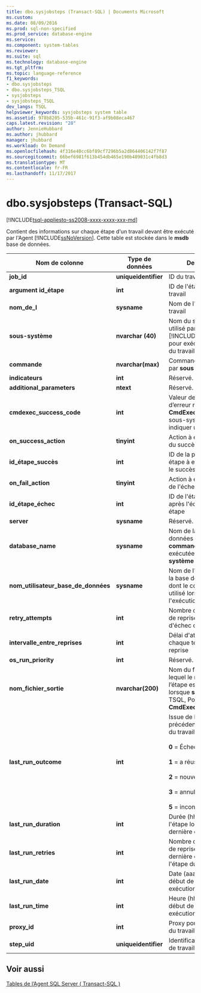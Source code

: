 ```yaml
---
title: dbo.sysjobsteps (Transact-SQL) | Documents Microsoft
ms.custom: 
ms.date: 08/09/2016
ms.prod: sql-non-specified
ms.prod_service: database-engine
ms.service: 
ms.component: system-tables
ms.reviewer: 
ms.suite: sql
ms.technology: database-engine
ms.tgt_pltfrm: 
ms.topic: language-reference
f1_keywords:
- dbo.sysjobsteps
- dbo.sysjobsteps_TSQL
- sysjobsteps
- sysjobsteps_TSQL
dev_langs: TSQL
helpviewer_keywords: sysjobsteps system table
ms.assetid: 978b8205-535b-461c-91f3-af9b08eca467
caps.latest.revision: "28"
author: JennieHubbard
ms.author: jhubbard
manager: jhubbard
ms.workload: On Demand
ms.openlocfilehash: 4f316e40cc6bf89cf7296b5a2d864406142f7f87
ms.sourcegitcommit: 66bef6981f613b454db465e190b489031c4fb8d3
ms.translationtype: MT
ms.contentlocale: fr-FR
ms.lasthandoff: 11/17/2017
---
```

# <a name="dbosysjobsteps-transact-sql"></a>dbo.sysjobsteps (Transact-SQL)
[!INCLUDE[tsql-appliesto-ss2008-xxxx-xxxx-xxx-md](../../includes/tsql-appliesto-ss2008-xxxx-xxxx-xxx-md.md)]

  Contient des informations sur chaque étape d'un travail devant être exécuté par l'Agent [!INCLUDE[ssNoVersion](../../includes/ssnoversion-md.md)]. Cette table est stockée dans le **msdb** base de données.  
  
|Nom de colonne|Type de données| Description|  
|-----------------|---------------|-----------------|  
|**job_id**|**uniqueidentifier**|ID du travail.|  
|**argument id_étape**|**int**|ID de l'étape dans le travail|  
|**nom_de_l**|**sysname**|Nom de l'étape du travail|  
|**sous-système**|**nvarchar (40)**|Nom du sous-système utilisé par l'Agent [!INCLUDE[ssNoVersion](../../includes/ssnoversion-md.md)] pour exécuter l'étape du travail|  
|**commande**|**nvarchar(max)**|Commande à exécuter par **sous-système**.|  
|**indicateurs**|**int**|Réservé.|  
|**additional_parameters**|**ntext**|Réservé.|  
|**cmdexec_success_code**|**int**|Valeur de niveau d’erreur retourné par **CmdExec** les étapes du sous-système pour indiquer une réussite.|  
|**on_success_action**|**tinyint**|Action à exécuter lors du succès d'une étape|  
|**id_étape_succès**|**int**|ID de la prochaine étape à exécuter après le succès d'une étape|  
|**on_fail_action**|**tinyint**|Action à exécuter lors de l'échec d'une étape|  
|**id_étape_échec**|**int**|ID de l'étape à exécuter après l'échec d'une étape|  
|**server**|**sysname**|Réservé.|  
|**database_name**|**sysname**|Nom de la base de données dans laquelle **commande** est exécutée si **sous-système** TSQL.|  
|**nom_utilisateur_base_de_données**|**sysname**|Nom de l'utilisateur de la base de données dont le compte sera utilisé lors de l'exécution de l'étape|  
|**retry_attempts**|**int**|Nombre de tentatives de reprise en cas d'échec de l'étape|  
|**intervalle_entre_reprises**|**int**|Délai d'attente entre chaque tentative de reprise|  
|**os_run_priority**|**int**|Réservé.|  
|**nom_fichier_sortie**|**nvarchar(200)**|Nom du fichier dans lequel le résultat de l’étape est sauvegardé lorsque **sous-système** TSQL, PowerShell, ou **CmdExec***.*|  
|**last_run_outcome**|**int**|Issue de l'exécution précédente de l'étape du travail<br /><br /> **0** = Échec<br /><br /> **1** = a réussi<br /><br /> **2** = nouvelle tentative<br /><br /> **3** = annulée<br /><br /> **5** = inconnu|  
|**last_run_duration**|**int**|Durée (hhmmss) de l'étape lors de sa dernière exécution.|  
|**last_run_retries**|**int**|Nombre de tentatives de reprises lors de la dernière exécution de l'étape du travail|  
|**last_run_date**|**int**|Date (aaaammjj) de début de la dernière exécution de l'étape.|  
|**last_run_time**|**int**|Heure (hhmmss) de début de la dernière exécution de l'étape.|  
|**proxy_id**|**int**|Proxy pour les étapes du travail.|  
|**step_uid**|**uniqueidentifier**|Identificateur de l’étape de travail.|  
  
## <a name="see-also"></a>Voir aussi  
 [Tables de l’Agent SQL Server &#40; Transact-SQL &#41;](../../relational-databases/system-tables/sql-server-agent-tables-transact-sql.md)  
  
  
